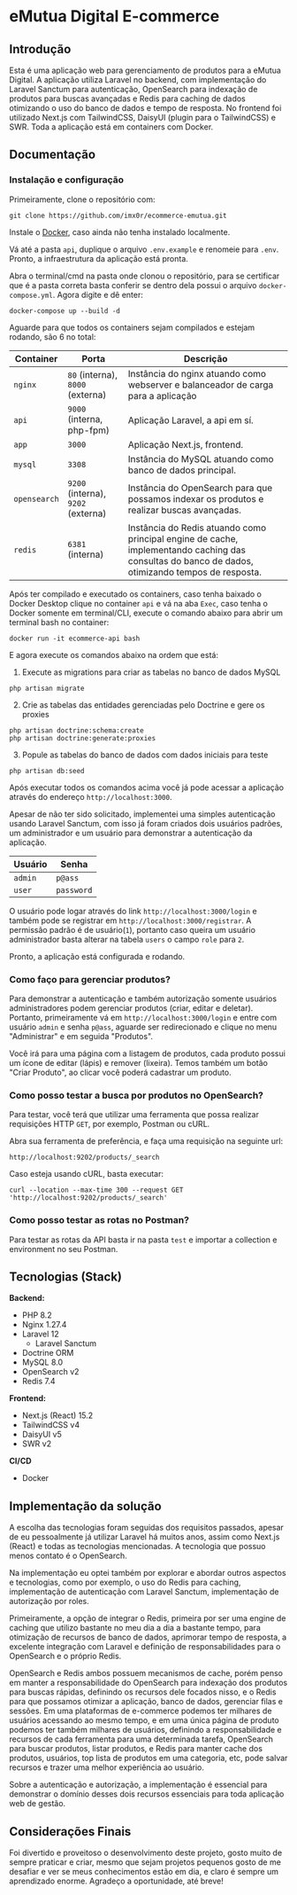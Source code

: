 # eMutua Digital E-commerce

## Introdução

Esta é uma aplicação web para gerenciamento de produtos para a eMutua Digital. A aplicação utiliza Laravel no backend, com implementação do Laravel Sanctum para autenticação, OpenSearch para indexação de produtos para buscas avançadas e Redis para caching de dados otimizando o uso do banco de dados e tempo de resposta. No frontend foi utilizado Next.js com TailwindCSS, DaisyUI (plugin para o TailwindCSS) e SWR. Toda a aplicação está em containers com Docker.

## Documentação

### Instalação e configuração

Primeiramente, clone o repositório com:
```shell
git clone https://github.com/imx0r/ecommerce-emutua.git
```

Instale o [Docker](https://www.docker.com/products/docker-desktop/), caso ainda não tenha instalado localmente.

Vá até a pasta `api`, duplique o arquivo `.env.example` e renomeie para `.env`. Pronto, a infraestrutura da aplicação está pronta.

Abra o terminal/cmd na pasta onde clonou o repositório, para se certificar que é a pasta correta basta conferir se dentro dela possui o arquivo `docker-compose.yml`. Agora digite e dê enter:
```
docker-compose up --build -d
```

Aguarde para que todos os containers sejam compilados e estejam rodando, são 6 no total:

| Container    | Porta                              | Descrição                                                                                                                                        |
|--------------|------------------------------------|--------------------------------------------------------------------------------------------------------------------------------------------------|
| `nginx`      | `80` (interna), `8000` (externa)   | Instância do nginx atuando como webserver e balanceador de carga para a aplicação                                                                |
| `api`        | `9000` (interna, php-fpm)          | Aplicação Laravel, a api em sí.                                                                                                                  |
| `app`        | `3000`                             | Aplicação Next.js, frontend.                                                                                                                     |
| `mysql`      | `3308`                             | Instância do MySQL atuando como banco de dados principal.                                                                                        |
| `opensearch` | `9200` (interna), `9202` (externa) | Instância do OpenSearch para que possamos indexar os produtos e realizar buscas avançadas.                                                       |
| `redis`      | `6381` (interna)                   | Instância do Redis atuando como principal engine de cache, implementando caching das consultas do banco de dados, otimizando tempos de resposta. |

Após ter compilado e executado os containers, caso tenha baixado o Docker Desktop clique no container `api` e vá na aba `Exec`, caso tenha o Docker somente em terminal/CLI, execute o comando abaixo para abrir um terminal bash no container:

```shell
docker run -it ecommerce-api bash
```

E agora execute os comandos abaixo na ordem que está:

1. Execute as migrations para criar as tabelas no banco de dados MySQL
```shell
php artisan migrate
```

2. Crie as tabelas das entidades gerenciadas pelo Doctrine e gere os proxies
```shell
php artisan doctrine:schema:create
php artisan doctrine:generate:proxies
```

3. Popule as tabelas do banco de dados com dados iniciais para teste
```shell
php artisan db:seed
```

Após executar todos os comandos acima você já pode acessar a aplicação através do endereço `http://localhost:3000`. 

Apesar de não ter sido solicitado, implementei uma simples autenticação usando Laravel Sanctum, com isso já foram criados dois usuários padrões, um administrador e um usuário para demonstrar a autenticação da aplicação.

| Usuário | Senha      |
|---------|------------|
| `admin` | `p@ass`    |
| `user`  | `password` |

O usuário pode logar através do link `http://localhost:3000/login` e também pode se registrar em `http://localhost:3000/registrar`. A permissão padrão é de usuário(`1`), portanto caso queira um usuário administrador basta alterar na tabela `users` o campo `role` para `2`.

Pronto, a aplicação está configurada e rodando.

### Como faço para gerenciar produtos?

Para demonstrar a autenticação e também autorização somente usuários administradores podem gerenciar produtos (criar, editar e deletar). Portanto, primeiramente vá em `http://localhost:3000/login` e entre com usuário `admin` e senha `p@ass`, aguarde ser redirecionado e clique no menu "Administrar" e em seguida "Produtos".

Você irá para uma página com a listagem de produtos, cada produto possui um ícone de editar (lápis) e remover (lixeira). Temos também um botão "Criar Produto", ao clicar você poderá cadastrar um produto.

### Como posso testar a busca por produtos no OpenSearch?

Para testar, você terá que utilizar uma ferramenta que possa realizar requisições HTTP `GET`, por exemplo, Postman ou cURL.

Abra sua ferramenta de preferência, e faça uma requisição na seguinte url:
```
http://localhost:9202/products/_search
```

Caso esteja usando cURL, basta executar:
```shell
curl --location --max-time 300 --request GET 'http://localhost:9202/products/_search'
```

### Como posso testar as rotas no Postman?

Para testar as rotas da API basta ir na pasta `test` e importar a collection e environment no seu Postman.

## Tecnologias (Stack)

**Backend:**
* PHP 8.2
* Nginx 1.27.4
* Laravel 12
  * Laravel Sanctum
* Doctrine ORM
* MySQL 8.0
* OpenSearch v2
* Redis 7.4

**Frontend:**
* Next.js (React) 15.2
* TailwindCSS v4
* DaisyUI v5
* SWR v2

**CI/CD**
* Docker

## Implementação da solução

A escolha das tecnologias foram seguidas dos requisitos passados, apesar de eu pessoalmente já utilizar Laravel há muitos anos, assim como Next.js (React) e todas as tecnologias mencionadas. A tecnologia que possuo menos contato é o OpenSearch.

Na implementação eu optei também por explorar e abordar outros aspectos e tecnologias, como por exemplo, o uso do Redis para caching, implementação de autenticação com Laravel Sanctum, implementação de autorização por roles.

Primeiramente, a opção de integrar o Redis, primeira por ser uma engine de caching que utilizo bastante no meu dia a dia a bastante tempo, para otimização de recursos de banco de dados, aprimorar tempo de resposta, a excelente integração com Laravel e definição de responsabilidades para o OpenSearch e o próprio Redis.

OpenSearch e Redis ambos possuem mecanismos de cache, porém penso em manter a responsabilidade do OpenSearch para indexação dos produtos para buscas rápidas, definindo os recursos dele focados nisso, e o Redis para que possamos otimizar a aplicação, banco de dados, gerenciar filas e sessões. Em uma plataformas de e-commerce podemos ter milhares de usuários acessando ao mesmo tempo, e em uma única página de produto podemos ter também milhares de usuários, definindo a responsabilidade e recursos de cada ferramenta para uma determinada tarefa, OpenSearch para buscar produtos, listar produtos, e Redis para manter cache dos produtos, usuários, top lista de produtos em uma categoria, etc, pode salvar recursos e trazer uma melhor experiência ao usuário.

Sobre a autenticação e autorização, a implementação é essencial para demonstrar o domínio desses dois recursos essenciais para toda aplicação web de gestão.

## Considerações Finais

Foi divertido e proveitoso o desenvolvimento deste projeto, gosto muito de sempre praticar e criar, mesmo que sejam projetos pequenos gosto de me desafiar e ver se meus conhecimentos estão em dia, e claro é sempre um aprendizado enorme. Agradeço a oportunidade, até breve!
